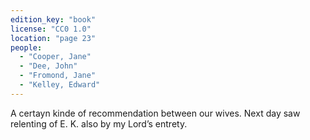 ```yaml
---
edition_key: "book"
license: "CC0 1.0"
location: "page 23"
people:
  - "Cooper, Jane"
  - "Dee, John"
  - "Fromond, Jane"
  - "Kelley, Edward"
---
```

A certayn
kinde of recommendation between our wives. Next day saw
relenting of E. K. also by my Lord’s entrety.
